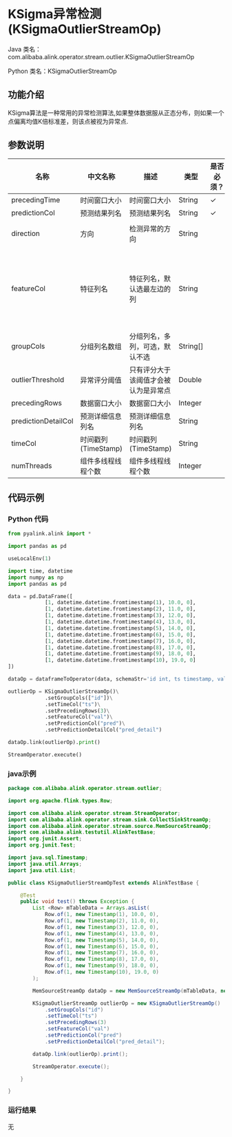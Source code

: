 # KSigma异常检测 (KSigmaOutlierStreamOp)
Java 类名：com.alibaba.alink.operator.stream.outlier.KSigmaOutlierStreamOp

Python 类名：KSigmaOutlierStreamOp


## 功能介绍
KSigma算法是一种常用的异常检测算法,如果整体数据服从正态分布，则如果一个点偏离均值K倍标准差，则该点被视为异常点.

## 参数说明

| 名称 | 中文名称 | 描述 | 类型 | 是否必须？ | 取值范围 | 默认值 |
| --- | --- | --- | --- | --- | --- | --- |
| precedingTime | 时间窗口大小 | 时间窗口大小 | String | ✓ |  |  |
| predictionCol | 预测结果列名 | 预测结果列名 | String | ✓ |  |  |
| direction | 方向 | 检测异常的方向 | String |  | "POSITIVE", "NEGATIVE", "BOTH" | "BOTH" |
| featureCol | 特征列名 | 特征列名，默认选最左边的列 | String |  | 所选列类型为 [BIGDECIMAL, BIGINTEGER, BYTE, DOUBLE, FLOAT, INTEGER, LONG, SHORT] | null |
| groupCols | 分组列名数组 | 分组列名，多列，可选，默认不选 | String[] |  |  | null |
| outlierThreshold | 异常评分阈值 | 只有评分大于该阈值才会被认为是异常点 | Double |  |  |  |
| precedingRows | 数据窗口大小 | 数据窗口大小 | Integer |  |  | null |
| predictionDetailCol | 预测详细信息列名 | 预测详细信息列名 | String |  |  |  |
| timeCol | 时间戳列(TimeStamp) | 时间戳列(TimeStamp) | String |  |  | null |
| numThreads | 组件多线程线程个数 | 组件多线程线程个数 | Integer |  |  | 1 |


## 代码示例
### Python 代码
```python
from pyalink.alink import *

import pandas as pd

useLocalEnv(1)

import time, datetime
import numpy as np
import pandas as pd

data = pd.DataFrame([
			[1, datetime.datetime.fromtimestamp(1), 10.0, 0],
			[1, datetime.datetime.fromtimestamp(2), 11.0, 0],
			[1, datetime.datetime.fromtimestamp(3), 12.0, 0],
			[1, datetime.datetime.fromtimestamp(4), 13.0, 0],
			[1, datetime.datetime.fromtimestamp(5), 14.0, 0],
			[1, datetime.datetime.fromtimestamp(6), 15.0, 0],
			[1, datetime.datetime.fromtimestamp(7), 16.0, 0],
			[1, datetime.datetime.fromtimestamp(8), 17.0, 0],
			[1, datetime.datetime.fromtimestamp(9), 18.0, 0],
			[1, datetime.datetime.fromtimestamp(10), 19.0, 0]
])

dataOp = dataframeToOperator(data, schemaStr='id int, ts timestamp, val double, label int', op_type='stream')

outlierOp = KSigmaOutlierStreamOp()\
			.setGroupCols(["id"])\
			.setTimeCol("ts")\
			.setPrecedingRows(3)\
			.setFeatureCol("val")\
			.setPredictionCol("pred")\
			.setPredictionDetailCol("pred_detail")

dataOp.link(outlierOp).print()

StreamOperator.execute()
```

### java示例

```java
package com.alibaba.alink.operator.stream.outlier;

import org.apache.flink.types.Row;

import com.alibaba.alink.operator.stream.StreamOperator;
import com.alibaba.alink.operator.stream.sink.CollectSinkStreamOp;
import com.alibaba.alink.operator.stream.source.MemSourceStreamOp;
import com.alibaba.alink.testutil.AlinkTestBase;
import org.junit.Assert;
import org.junit.Test;

import java.sql.Timestamp;
import java.util.Arrays;
import java.util.List;

public class KSigmaOutlierStreamOpTest extends AlinkTestBase {

	@Test
	public void test() throws Exception {
		List <Row> mTableData = Arrays.asList(
			Row.of(1, new Timestamp(1), 10.0, 0),
			Row.of(1, new Timestamp(2), 11.0, 0),
			Row.of(1, new Timestamp(3), 12.0, 0),
			Row.of(1, new Timestamp(4), 13.0, 0),
			Row.of(1, new Timestamp(5), 14.0, 0),
			Row.of(1, new Timestamp(6), 15.0, 0),
			Row.of(1, new Timestamp(7), 16.0, 0),
			Row.of(1, new Timestamp(8), 17.0, 0),
			Row.of(1, new Timestamp(9), 18.0, 0),
			Row.of(1, new Timestamp(10), 19.0, 0)
		);

		MemSourceStreamOp dataOp = new MemSourceStreamOp(mTableData, new String[] {"id", "ts", "val", "label"});

		KSigmaOutlierStreamOp outlierOp = new KSigmaOutlierStreamOp()
			.setGroupCols("id")
			.setTimeCol("ts")
			.setPrecedingRows(3)
			.setFeatureCol("val")
			.setPredictionCol("pred")
			.setPredictionDetailCol("pred_detail");

		dataOp.link(outlierOp).print();

		StreamOperator.execute();

	}

}
```
### 运行结果

无


